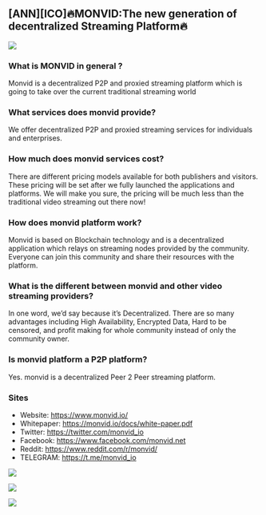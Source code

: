 ## [ANN][ICO]🔥MONVID:The new generation of decentralized Streaming Platform🔥 

![](https://i.imgur.com/m9T4QBu.png)

### What is MONVID in general ? 
Monvid is a decentralized P2P and proxied streaming platform which is going to take over the current traditional streaming world

### What services does monvid provide?
We offer decentralized P2P and proxied streaming services for individuals and enterprises.


### How much does monvid services cost?
There are different pricing models available for both publishers and visitors. These pricing will be set after we fully launched the applications and platforms. We will make you sure, the pricing will be much less than the traditional video streaming out there now!

### How does monvid platform work?
Monvid is based on Blockchain technology and is a decentralized application which relays on streaming nodes provided by the community. Everyone can join this community and share their resources with the platform.

### What is the different between monvid and other video streaming providers?
In one word, we’d say because it’s Decentralized. There are so many advantages including High Availability, Encrypted Data, Hard to be censored, and profit making for whole community instead of only the community owner.

### Is monvid platform a P2P platform?
Yes. monvid is a decentralized Peer 2 Peer streaming platform.

### Sites

- Website: https://www.monvid.io/
- Whitepaper: https://monvid.io/docs/white-paper.pdf
- Twitter: https://twitter.com/monvid_io
- Facebook: https://www.facebook.com/monvid.net
- Reddit: https://www.reddit.com/r/monvid/
- TELEGRAM: https://t.me/monvid_io

![](https://i.imgur.com/yZv6WdY.png)

![](https://i.imgur.com/3K51DrF.png)


![](https://i.imgur.com/RIR9Fk4.png)